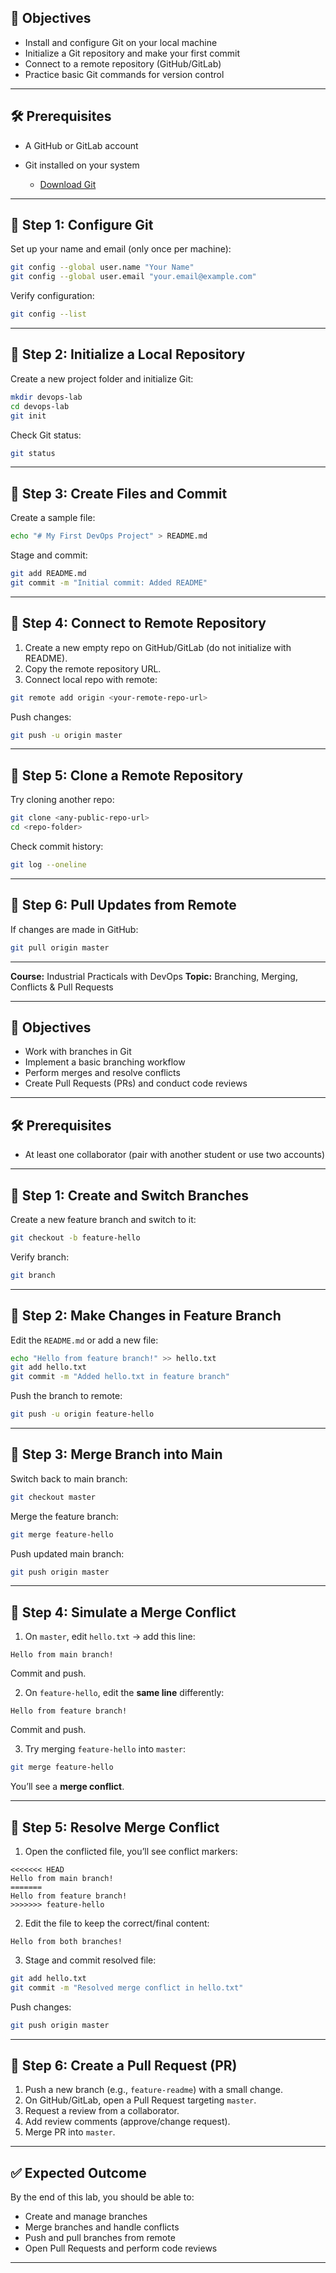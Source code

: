 
## 🎯 Objectives

* Install and configure Git on your local machine
* Initialize a Git repository and make your first commit
* Connect to a remote repository (GitHub/GitLab)
* Practice basic Git commands for version control

---

## 🛠️ Prerequisites

* A GitHub or GitLab account
* Git installed on your system

  * [Download Git](https://git-scm.com/downloads)

---

## 🔹 Step 1: Configure Git

Set up your name and email (only once per machine):

```bash
git config --global user.name "Your Name"
git config --global user.email "your.email@example.com"
```

Verify configuration:

```bash
git config --list
```

---

## 🔹 Step 2: Initialize a Local Repository

Create a new project folder and initialize Git:

```bash
mkdir devops-lab
cd devops-lab
git init
```

Check Git status:

```bash
git status
```

---

## 🔹 Step 3: Create Files and Commit

Create a sample file:

```bash
echo "# My First DevOps Project" > README.md
```

Stage and commit:

```bash
git add README.md
git commit -m "Initial commit: Added README"
```

---

## 🔹 Step 4: Connect to Remote Repository

1. Create a new empty repo on GitHub/GitLab (do not initialize with README).
2. Copy the remote repository URL.
3. Connect local repo with remote:

```bash
git remote add origin <your-remote-repo-url>
```

Push changes:

```bash
git push -u origin master
```

---

## 🔹 Step 5: Clone a Remote Repository

Try cloning another repo:

```bash
git clone <any-public-repo-url>
cd <repo-folder>
```

Check commit history:

```bash
git log --oneline
```

---

## 🔹 Step 6: Pull Updates from Remote

If changes are made in GitHub:

```bash
git pull origin master
```

---

**Course:** Industrial Practicals with DevOps
**Topic:** Branching, Merging, Conflicts & Pull Requests

---

## 🎯 Objectives

* Work with branches in Git
* Implement a basic branching workflow
* Perform merges and resolve conflicts
* Create Pull Requests (PRs) and conduct code reviews

---

## 🛠️ Prerequisites
* At least one collaborator (pair with another student or use two accounts)

---

## 🔹 Step 1: Create and Switch Branches

Create a new feature branch and switch to it:

```bash
git checkout -b feature-hello
```

Verify branch:

```bash
git branch
```

---

## 🔹 Step 2: Make Changes in Feature Branch

Edit the `README.md` or add a new file:

```bash
echo "Hello from feature branch!" >> hello.txt
git add hello.txt
git commit -m "Added hello.txt in feature branch"
```

Push the branch to remote:

```bash
git push -u origin feature-hello
```

---

## 🔹 Step 3: Merge Branch into Main

Switch back to main branch:

```bash
git checkout master
```

Merge the feature branch:

```bash
git merge feature-hello
```

Push updated main branch:

```bash
git push origin master
```

---

## 🔹 Step 4: Simulate a Merge Conflict

1. On `master`, edit `hello.txt` → add this line:

```
Hello from main branch!
```

Commit and push.

2. On `feature-hello`, edit the **same line** differently:

```
Hello from feature branch!
```

Commit and push.

3. Try merging `feature-hello` into `master`:

```bash
git merge feature-hello
```

You’ll see a **merge conflict**.

---

## 🔹 Step 5: Resolve Merge Conflict

1. Open the conflicted file, you’ll see conflict markers:

```
<<<<<<< HEAD
Hello from main branch!
=======
Hello from feature branch!
>>>>>>> feature-hello
```

2. Edit the file to keep the correct/final content:

```
Hello from both branches!
```

3. Stage and commit resolved file:

```bash
git add hello.txt
git commit -m "Resolved merge conflict in hello.txt"
```

Push changes:

```bash
git push origin master
```

---

## 🔹 Step 6: Create a Pull Request (PR)

1. Push a new branch (e.g., `feature-readme`) with a small change.
2. On GitHub/GitLab, open a Pull Request targeting `master`.
3. Request a review from a collaborator.
4. Add review comments (approve/change request).
5. Merge PR into `master`.

---

## ✅ Expected Outcome

By the end of this lab, you should be able to:

* Create and manage branches
* Merge branches and handle conflicts
* Push and pull branches from remote
* Open Pull Requests and perform code reviews

---

